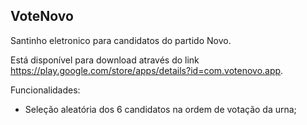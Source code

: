 ## VoteNovo

Santinho eletronico para candidatos do partido Novo. 

Está disponível para download através do link https://play.google.com/store/apps/details?id=com.votenovo.app.

Funcionalidades:
 - Seleção aleatória dos 6 candidatos na ordem de votação da urna;
